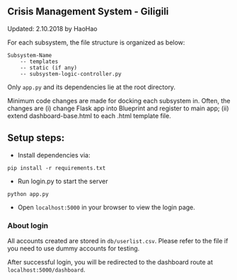 ## Crisis Management System - Giligili

Updated: 2.10.2018 by HaoHao

For each subsystem, the file structure is organized as below:
```
Subsystem-Name
    -- templates
    -- static (if any)
    -- subsystem-logic-controller.py
```
Only `app.py` and its dependencies lie at the root directory.

Minimum code changes are made for docking each subsystem in.
Often, the changes are (i) change Flask app into Blueprint and register to main app;
(ii) extend dashboard-base.html to each .html template file.

## Setup steps:

- Install dependencies via:
```
pip install -r requirements.txt
``` 
- Run login.py to start the server
```
python app.py
``` 
- Open `localhost:5000` in your browser to view the login page.


### About login 
All accounts created are stored in `db/userlist.csv`. Please
refer to the file if you need to use dummy accounts for testing. 

After successful login, you will be redirected to the dashboard route at `localhost:5000/dashboard`.

